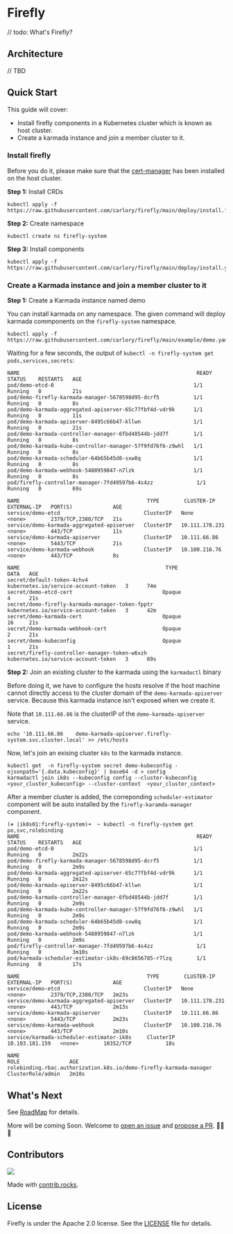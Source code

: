 # Firefly

// todo: What's Firefly?

## Architecture

// TBD

## Quick Start

This guide will cover:

- Install firefly components in a Kubernetes cluster which is known as host cluster.
- Create a karmada instance and join a member cluster to it.

### Install firefly

Before you do it, please make sure that the [cert-manager](https://cert-manager.io) has been installed on the host cluster. 

**Step 1:** Install CRDs

```console
kubectl apply -f https://raw.githubusercontent.com/carlory/firefly/main/deploy/install.firefly.io_karmadas.yaml
```

**Step 2:** Create namespace

```console
kubectl create ns firefly-system
```

**Step 3:** Install components

```console
kubectl apply -f https://raw.githubusercontent.com/carlory/firefly/main/deploy/install.yaml
```

### Create a Karmada instance and join a member cluster to it

**Step 1:** Create a Karmada instance named demo

You can install karmada on any namespace. The given command will deploy karmada commponents on 
the `firefly-system` namespace.

```console
kubectl apply -f https://raw.githubusercontent.com/carlory/firefly/main/example/demo.yaml
```

Waiting for a few seconds, the output of `kubectl -n firefly-system get pods,services,secrets`:

```console
NAME                                                         READY   STATUS    RESTARTS   AGE
pod/demo-etcd-0                                             1/1     Running   0          21s
pod/demo-firefly-karmada-manager-5678598d95-dcrf5           1/1     Running   0          8s
pod/demo-karmada-aggregated-apiserver-65c77fbf4d-vdr9k      1/1     Running   0          11s
pod/demo-karmada-apiserver-8495c66b47-kllwn                 1/1     Running   0          21s
pod/demo-karmada-controller-manager-6fbd48544b-jdd7f        1/1     Running   0          8s
pod/demo-karmada-kube-controller-manager-57f9fd76f6-z9whl   1/1     Running   0          8s
pod/demo-karmada-scheduler-64b65b45d8-sxw8q                 1/1     Running   0          8s
pod/demo-karmada-webhook-5488959847-n7lzk                   1/1     Running   0          8s
pod/firefly-controller-manager-7fd49597b6-4s4zz              1/1     Running   0          69s

NAME                                         TYPE        CLUSTER-IP       EXTERNAL-IP   PORT(S)             AGE
service/demo-etcd                           ClusterIP   None             <none>        2379/TCP,2380/TCP   21s
service/demo-karmada-aggregated-apiserver   ClusterIP   10.111.178.231   <none>        443/TCP             11s
service/demo-karmada-apiserver              ClusterIP   10.111.66.86     <none>        5443/TCP            21s
service/demo-karmada-webhook                ClusterIP   10.100.216.76    <none>        443/TCP             8s

NAME                                               TYPE                                  DATA   AGE
secret/default-token-4chv4                         kubernetes.io/service-account-token   3      74m
secret/demo-etcd-cert                             Opaque                                4      21s
secret/demo-firefly-karmada-manager-token-fpptr   kubernetes.io/service-account-token   3      42m
secret/demo-karmada-cert                          Opaque                                16     21s
secret/demo-karmada-webhook-cert                  Opaque                                2      21s
secret/demo-kubeconfig                            Opaque                                1      21s
secret/firefly-controller-manager-token-w6xzh      kubernetes.io/service-account-token   3      69s
```

**Step 2:** Join an existing cluster to the karmada using the `karmadactl` binary

Before doing it, we have to configure the hosts resolve if the host machine cannot directly access to the cluster domain of the `demo-karmada-apiserver` service. Because this karmada instance isn't exposed when we create it. 

Note that `10.111.66.86` is the clusterIP of the `demo-karmada-apiserver` service.

```console
echo '10.111.66.86    demo-karmada-apiserver.firefly-system.svc.cluster.local' >> /etc/hosts
```

Now, let's join an exising cluster `k8s` to the karmada instance.

```console
kubectl get  -n firefly-system secret demo-kubeconfig -ojsonpath='{.data.kubeconfig}' | base64 -d > config
karmadactl join ik8s --kubeconfig config --cluster-kubeconfig <your_cluster_kubeconfig> --cluster-context  <your_cluster_context>
```

After a member cluster is added, the correponding `scheduler-estimator` component will be auto installed by the `firefly-karamda-manager` component.

```console
(⎈ |ik8s01:firefly-system)➜  ~ kubectl -n firefly-system get po,svc,rolebinding
NAME                                                         READY   STATUS    RESTARTS   AGE
pod/demo-etcd-0                                             1/1     Running   0          2m22s
pod/demo-firefly-karmada-manager-5678598d95-dcrf5           1/1     Running   0          2m9s
pod/demo-karmada-aggregated-apiserver-65c77fbf4d-vdr9k      1/1     Running   0          2m12s
pod/demo-karmada-apiserver-8495c66b47-kllwn                 1/1     Running   0          2m22s
pod/demo-karmada-controller-manager-6fbd48544b-jdd7f        1/1     Running   0          2m9s
pod/demo-karmada-kube-controller-manager-57f9fd76f6-z9whl   1/1     Running   0          2m9s
pod/demo-karmada-scheduler-64b65b45d8-sxw8q                 1/1     Running   0          2m9s
pod/demo-karmada-webhook-5488959847-n7lzk                   1/1     Running   0          2m9s
pod/firefly-controller-manager-7fd49597b6-4s4zz              1/1     Running   0          3m10s
pod/karmada-scheduler-estimator-ik8s-69c8656785-r7lzq        1/1     Running   0          17s

NAME                                         TYPE        CLUSTER-IP       EXTERNAL-IP   PORT(S)             AGE
service/demo-etcd                           ClusterIP   None             <none>        2379/TCP,2380/TCP   2m23s
service/demo-karmada-aggregated-apiserver   ClusterIP   10.111.178.231   <none>        443/TCP             2m13s
service/demo-karmada-apiserver              ClusterIP   10.111.66.86     <none>        5443/TCP            2m23s
service/demo-karmada-webhook                ClusterIP   10.100.216.76    <none>        443/TCP             2m10s
service/karmada-scheduler-estimator-ik8s     ClusterIP   10.103.181.159   <none>        10352/TCP           18s

NAME                                                                  ROLE                AGE
rolebinding.rbac.authorization.k8s.io/demo-firefly-karmada-manager   ClusterRole/admin   2m10s
```

## What's Next

See [RoadMap](ROADMAP.md) for details.

More will be coming Soon. Welcome to [open an issue](https://github.com/carlory/firefly/issues) and [propose a PR](https://github.com/carlory/firefly/pulls). 🎉🎉🎉

## Contributors

<a href="https://github.com/carlory/firefly/graphs/contributors">
  <img src="https://contrib.rocks/image?repo=carlory/firefly" />
</a>

Made with [contrib.rocks](https://contrib.rocks).

## License

Firefly is under the Apache 2.0 license. See the [LICENSE](LICENSE) file for details.